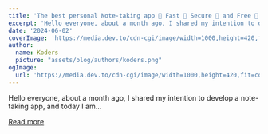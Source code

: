 ```yaml
---
title: 'The best personal Note-taking app 📙 Fast 🚀 Secure 🔐 and Free 💯'
excerpt: 'Hello everyone, about a month ago, I shared my intention to develop a note-taking app, and today I am...'
date: '2024-06-02'
coverImage: 'https://media.dev.to/cdn-cgi/image/width=1000,height=420,fit=cover,gravity=auto,format=auto/https%3A%2F%2Fdev-to-uploads.s3.amazonaws.com%2Fuploads%2Farticles%2F5700hhluq1jq1awi2c5x.jpg'
author:
  name: Koders
  picture: "assets/blog/authors/koders.png"
ogImage:
  url: 'https://media.dev.to/cdn-cgi/image/width=1000,height=420,fit=cover,gravity=auto,format=auto/https%3A%2F%2Fdev-to-uploads.s3.amazonaws.com%2Fuploads%2Farticles%2F5700hhluq1jq1awi2c5x.jpg'
---
```


Hello everyone, about a month ago, I shared my intention to develop a note-taking app, and today I am...

[Read more](https://dev.to/hoaitx/the-best-personal-note-taking-app-fast-secure-and-free-257k)
